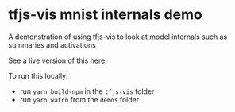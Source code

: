 # tfjs-vis mnist internals demo

A demonstration of using tfjs-vis to look at model internals such as summaries and
activations

See a live version of this [here](https://storage.googleapis.com/tfjs-vis/mnist_internals/dist/index.html).

To run this locally:
- run `yarn build-npm` in the `tfjs-vis` folder
- run `yarn watch` from the `demos` folder
